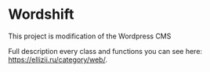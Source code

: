 # Wordshift
This project is modification of the Wordpress CMS

Full description every class and functions you can see here: https://ellizii.ru/category/web/.
